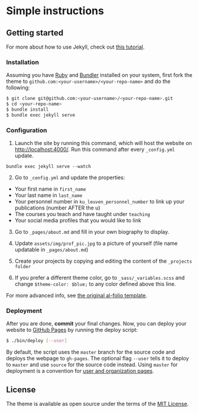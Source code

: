 # Simple instructions


## Getting started

For more about how to use Jekyll, check out [this tutorial](https://www.taniarascia.com/make-a-static-website-with-jekyll/).



### Installation

Assuming you have [Ruby](https://www.ruby-lang.org/en/downloads/) and [Bundler](https://bundler.io/) installed on your system, first fork the theme to `github.com:<your-username>/<your-repo-name>` and do the following:

```bash
$ git clone git@github.com:<your-username>/<your-repo-name>.git
$ cd <your-repo-name>
$ bundle install
$ bundle exec jekyll serve
```

### Configuration



1. Launch the site by running this command, which will host the website on [http://localhost:4000/](http://localhost:4000/). Run this command after every ```_config.yml``` update.

```
bundle exec jekyll serve --watch
```

2. Go to ```_config.yml``` and update the properties:
- Your first name in ```first_name```
- Your last name in ```last_name```
- Your personnel number in ```ku_leuven_personnel_number``` to link up your publications (number AFTER the u)
- The courses you teach and have taught under ```teaching```
- Your social media profiles that you would like to link 


3. Go to ```_pages/about.md``` and fill in your own biography to display.

4. Update ```assets/img/prof_pic.jpg``` to a picture of yourself (file name updatable in ```_pages/about.md```)

5. Create your projects by copying and editing the content of the ```_projects folder```

6. If you prefer a different theme color, go to ```_sass/_variables.scss``` and change ```$theme-color: $blue;``` to any color defined above this line.


For more advanced info, see [the original al-folio template](https://github.com/alshedivat/al-folio).




### Deployment

After you are done, **commit** your final changes.
Now, you can deploy your website to [GitHub Pages](https://pages.github.com/) by running the deploy script:

```bash
$ ./bin/deploy [--user]
```
By default, the script uses the `master` branch for the source code and deploys the webpage to `gh-pages`.
The optional flag `--user` tells it to deploy to `master` and use `source` for the source code instead.
Using `master` for deployment is a convention for [user and organization pages](https://help.github.com/articles/user-organization-and-project-pages/).


## License

The theme is available as open source under the terms of the [MIT License](https://opensource.org/licenses/MIT).

